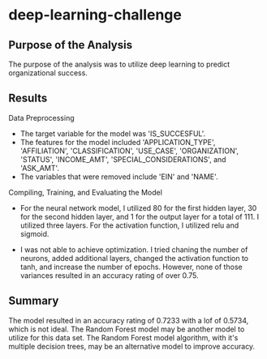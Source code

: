# deep-learning-challenge

## Purpose of the Analysis
The purpose of the analysis was to utilize deep learning to predict organizational success. 

## Results
Data Preprocessing
- The target variable for the model was 'IS_SUCCESFUL'.
- The features for the model included 'APPLICATION_TYPE', 'AFFILIATION', 'CLASSIFICATION', 'USE_CASE', 'ORGANIZATION', 'STATUS', 'INCOME_AMT', 'SPECIAL_CONSIDERATIONS', and 'ASK_AMT'.
- The variables that were removed include 'EIN' and 'NAME'.

Compiling, Training, and Evaluating the Model
- For the neural network model, I utilized 80 for the first hidden layer, 30 for the second hidden layer, and 1 for the output layer for a total of 111. I utilized three layers. For the activation function, I utilized relu and sigmoid.

- I was not able to achieve optimization. I tried chaning the number of neurons, added additional layers, changed the activation function to tanh, and increase the number of epochs. However, none of those variances resulted in an accuracy rating of over 0.75.  

## Summary
The model resulted in an accuracy rating of 0.7233 with a lof of 0.5734, which is not ideal. The Random Forest model may be another model to utilize for this data set. The Random Forest model algorithm, with it's multiple decision trees, may be an alternative model to improve accuracy. 
